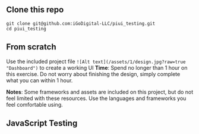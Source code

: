 
## Clone this repo
```shell
git clone git@github.com:iGoDigital-LLC/piui_testing.git
cd piui_testing
```

## From scratch
Use the included project file ``` ![Alt text](/assets/1/design.jpg?raw=true "Dashboard") ``` to create a working UI
**Time**:  Spend no longer than 1 hour on this exercise.   Do not worry about finishing the design, simply complete what you can within 1 hour.  

**Notes**:  Some frameworks and assets are included on this project, but do not feel limited with these resources.  Use the languages and frameworks you feel comfortable using.

## JavaScript Testing

